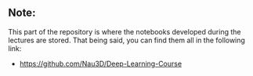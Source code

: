 ## Note:
This part of the repository is where the notebooks developed during the lectures are stored. That being said, you can find them all in the following link:

* https://github.com/Nau3D/Deep-Learning-Course
